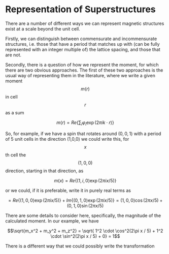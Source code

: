 Representation of Superstructures
=================================

There are a number of different ways we can represent magnetic structures exist at a scale beyond the unit cell.

Firstly, we can distinguish between commensurate and incommensurate structures, i.e. those that have a period that
matches up with (can be fully represented with an integer multiple of) the lattice spacing, and those that are not.

Secondly, there is a question of how we represent the moment, for which there are two obvious approaches. 
The first of these two approaches is the usual way of representing them in the literature, where we write
a given moment $$m(r)$$ in cell $$r$$ as a sum

$$m(r) = Re \{ \sum_i \varphi_i \exp(2\pi i k \cdot r) \} $$

So, for example, if we have a spin that rotates around $(0,0,1)$ with a period of 5 unit cells in the direction (1,0,0) we could write this,
for $$x$$ th cell the $$(1,0,0)$$ direction, starting in that direction, as

$$m(x) = Re \{ (1, i, 0) \exp (2\pi i x / 5) \}$$

or we could, if it is preferable, write it in purely real terms as

$$= Re \{ (1, 0, 0) \exp (2\pi i x / 5) \} + Im \{ (0, 1, 0) \exp (2\pi i x / 5) \} = (1,0,0) \cos (2\pi x / 5) + (0,1,0) \sin (2\pi x / 5) $$

There are some details to consider here, specifically, the magnitude of the calculated moment. In our example, we have

$$\sqrt{m_x^2 + m_y^2 + m_z^2} = \sqrt{ 1^2 \cdot \cos^2(2\pi x / 5) + 1^2 \cdot \sin^2(2\pi x / 5) + 0} = 1$$

There is a different way that we could possibly write the transformation

